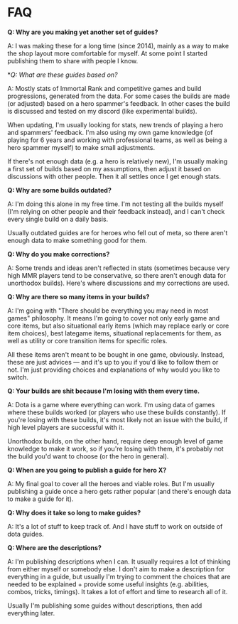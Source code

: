 # FAQ

**Q: Why are you making yet another set of guides?**

A: I was making these for a long time (since 2014), mainly as a way to make the shop layout more comfortable for myself. At some point I started publishing them to share with people I know.

**Q: What are these guides based on?*

A: Mostly stats of Immortal Rank and competitive games and build progressions, generated from the data. For some cases the builds are made (or adjusted) based on a hero spammer's feedback. In other cases the build is discussed and tested on my discord (like experimental builds).

When updating, I'm usually looking for stats, new trends of playing a hero and spammers' feedback. I'm also using my own game knowledge (of playing for 6 years and working with professional teams, as well as being a hero spammer myself) to make small adjustments.

If there's not enough data (e.g. a hero is relatively new), I'm usually making a first set of builds based on my assumptions, then adjust it based on discussions with other people. Then it all settles once I get enough stats.

**Q: Why are some builds outdated?**

A: I'm doing this alone in my free time. I'm not testing all the builds myself (I'm relying on other people and their feedback instead), and I can't check every single build on a daily basis.

Usually outdated guides are for heroes who fell out of meta, so there aren't enough data to make something good for them.

**Q: Why do you make corrections?**

A: Some trends and ideas aren't reflected in stats (sometimes because very high MMR players tend to be conservative, so there aren't enough data for unorthodox builds). Here's where discussions and my corrections are used.

**Q: Why are there so many items in your builds?**

A: I'm going with "There should be everything you may need in most games" philosophy. It means I'm going to cover not only early game and core items, but also situational early items (which may replace early or core item choices), best lategame items, situational replacements for them, as well as utility or core transition items for specific roles.

All these items aren't meant to be bought in one game, obviously. Instead, these are just advices — and it's up to you if you'd like to follow them or not. I'm just providing choices and explanations of why would you like to switch.

**Q: Your builds are shit because I'm losing with them every time.**

A: Dota is a game where everything can work. I'm using data of games where these builds worked (or players who use these builds constantly). If you're losing with these builds, it's most likely not an issue with the build, if high level players are successful with it. 

Unorthodox builds, on the other hand, require deep enough level of game knowledge to make it work, so if you're losing with them, it's probably not the build you'd want to choose (or the hero in general).

**Q: When are you going to publish a guide for hero X?**

A: My final goal to cover all the heroes and viable roles. But I'm usually publishing a guide once a hero gets rather popular (and there's enough data to make a guide for it).

**Q: Why does it take so long to make guides?**

A: It's a lot of stuff to keep track of. And I have stuff to work on outside of dota guides.

**Q: Where are the descriptions?**

A: I'm publishing descriptions when I can. It usually requires a lot of thinking from either myself or somebody else. I don't aim to make a description for everything in a guide, but usually I'm trying to comment the choices that are needed to be explained + provide some useful insights (e.g. abilities, combos, tricks, timings). It takes a lot of effort and time to research all of it.

Usually I'm publishing some guides without descriptions, then add everything later.
